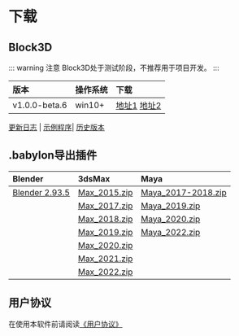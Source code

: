 # 下载

## Block3D

::: warning 注意
Block3D处于测试阶段，不推荐用于项目开发。
:::

|版本         |操作系统|下载                 |
|:------------|:-------|:--------------------|
|v1.0.0-beta.6|win10+  |[地址1][1] [地址2][2]|

[1]:https://github.com/zjbcool/block3d/releases/download/v1.0.0-beta.6/block3d-v1.0.0-beta.6.zip
[2]:https://cdn.zjbku.com/download/block3d-v1.0.0-beta.6.zip

[更新日志][changelog] | [示例程序][examples]| [历史版本][releases]

[changelog]:../changelog/index.md
[examples]:https://github.com/zjbcool/block3d-examples
[releases]:https://github.com/zjbcool/block3d/releases

## .babylon导出插件

|Blender                         |3dsMax                      |Maya                                    |
|:-------------------------------|:---------------------------|:---------------------------------------|
|[Blender 2.93.5][Blender-2.93.5]|[Max_2015.zip][Max_2015.zip]|[Maya_2017-2018.zip][Maya_2017-2018.zip]|
|                                |[Max_2017.zip][Max_2017.zip]|[Maya_2019.zip][Maya_2019.zip]          |
|                                |[Max_2018.zip][Max_2018.zip]|[Maya_2020.zip][Maya_2020.zip]          |
|                                |[Max_2019.zip][Max_2019.zip]|[Maya_2022.zip][Maya_2022.zip]          |
|                                |[Max_2020.zip][Max_2020.zip]|                                        |
|                                |[Max_2021.zip][Max_2021.zip]|                                        |
|                                |[Max_2022.zip][Max_2022.zip]|                                        |


[Blender-2.93.5]:https://github.com/BabylonJS/BlenderExporter

[Max_2015.zip]:https://github.com/BabylonJS/Exporters/releases/download/Release20220401.2/Max_2015.zip
[Max_2017.zip]:https://github.com/BabylonJS/Exporters/releases/download/Release20220401.2/Max_2017.zip
[Max_2018.zip]:https://github.com/BabylonJS/Exporters/releases/download/Release20220401.2/Max_2018.zip
[Max_2019.zip]:https://github.com/BabylonJS/Exporters/releases/download/Release20220401.2/Max_2019.zip
[Max_2020.zip]:https://github.com/BabylonJS/Exporters/releases/download/Release20220401.2/Max_2020.zip
[Max_2021.zip]:https://github.com/BabylonJS/Exporters/releases/download/Release20220401.2/Max_2021.zip
[Max_2022.zip]:https://github.com/BabylonJS/Exporters/releases/download/Release20220401.2/Max_2022.zip

[Maya_2017-2018.zip]:https://github.com/BabylonJS/Exporters/releases/download/Release20220401.2/Maya_2017-2018.zip
[Maya_2019.zip]:https://github.com/BabylonJS/Exporters/releases/download/Release20220401.2/Maya_2019.zip
[Maya_2020.zip]:https://github.com/BabylonJS/Exporters/releases/download/Release20220401.2/Maya_2020.zip
[Maya_2022.zip]:https://github.com/BabylonJS/Exporters/releases/download/Release20220401.2/Maya_2022.zip

## 用户协议

在使用本软件前请阅读[《用户协议》](./license.md)